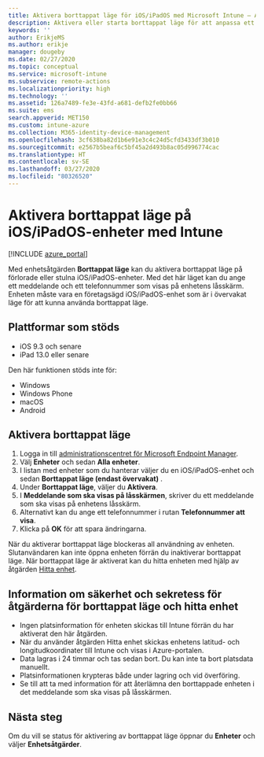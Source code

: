 ```yaml
---
title: Aktivera borttappat läge för iOS/iPadOS med Microsoft Intune – Azure | Microsoft Docs
description: Aktivera eller starta borttappat läge för att anpassa ett meddelande som visas på låsskärmen på en borttappad eller stulen iOS/iPadOS-enhet med hjälp av Microsoft Intune. Få även information om säkerhet och sekretess när du använder åtgärden för borttappat läge.
keywords: ''
author: ErikjeMS
ms.author: erikje
manager: dougeby
ms.date: 02/27/2020
ms.topic: conceptual
ms.service: microsoft-intune
ms.subservice: remote-actions
ms.localizationpriority: high
ms.technology: ''
ms.assetid: 126a7489-fe3e-43fd-a681-defb2fe0bb66
ms.suite: ems
search.appverid: MET150
ms.custom: intune-azure
ms.collection: M365-identity-device-management
ms.openlocfilehash: 3cf638ba82d1b6e91e3c4c24d5cfd3433df3b010
ms.sourcegitcommit: e2567b5beaf6c5bf45a2d493b8ac05d996774cac
ms.translationtype: HT
ms.contentlocale: sv-SE
ms.lasthandoff: 03/27/2020
ms.locfileid: "80326520"
---
```

# <a name="enable-lost-mode-on-iosipados-devices-with-intune"></a>Aktivera borttappat läge på iOS/iPadOS-enheter med Intune

[!INCLUDE [azure_portal](../includes/azure_portal.md)]

Med enhetsåtgärden **Borttappat läge** kan du aktivera borttappat läge på förlorade eller stulna iOS/iPadOS-enheter. Med det här läget kan du ange ett meddelande och ett telefonnummer som visas på enhetens låsskärm. Enheten måste vara en företagsägd iOS/iPadOS-enhet som är i övervakat läge för att kunna använda borttappat läge.

## <a name="supported-platforms"></a>Plattformar som stöds

- iOS 9.3 och senare
- iPad 13.0 eller senare

Den här funktionen stöds inte för: 
- Windows
- Windows Phone
- macOS
- Android

## <a name="enable-lost-mode"></a>Aktivera borttappat läge

1. Logga in till [administrationscentret för Microsoft Endpoint Manager](https://go.microsoft.com/fwlink/?linkid=2109431).
3. Välj **Enheter** och sedan **Alla enheter**.
4. I listan med enheter som du hanterar väljer du en iOS/iPadOS-enhet och sedan **Borttappat läge (endast övervakat)** .
5. Under **Borttappat läge**, väljer du **Aktivera**.
6. I **Meddelande som ska visas på låsskärmen**, skriver du ett meddelande som ska visas på enhetens låsskärm.
7. Alternativt kan du ange ett telefonnummer i rutan **Telefonnummer att visa**.
6. Klicka på **OK** för att spara ändringarna.

När du aktiverar borttappat läge blockeras all användning av enheten. Slutanvändaren kan inte öppna enheten förrän du inaktiverar borttappat läge. När borttappat läge är aktiverat kan du hitta enheten med hjälp av åtgärden [Hitta enhet](device-locate.md).

## <a name="security-and-privacy-information-for-the-lost-mode-and-locate-device-actions"></a>Information om säkerhet och sekretess för åtgärderna för borttappat läge och hitta enhet
- Ingen platsinformation för enheten skickas till Intune förrän du har aktiverat den här åtgärden.
- När du använder åtgärden Hitta enhet skickas enhetens latitud- och longitudkoordinater till Intune och visas i Azure-portalen.
- Data lagras i 24 timmar och tas sedan bort. Du kan inte ta bort platsdata manuellt.
- Platsinformationen krypteras både under lagring och vid överföring.
- Se till att ta med information för att återlämna den borttappade enheten i det meddelande som ska visas på låsskärmen.

## <a name="next-steps"></a>Nästa steg

Om du vill se status för aktivering av borttappat läge öppnar du **Enheter** och väljer **Enhetsåtgärder**.
